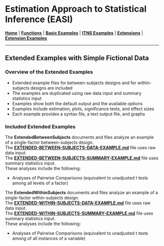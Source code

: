 # Estimation Approach to Statistical Inference (EASI)

[**Home**](https://github.com/cwendorf/EASI/) | 
[**Functions**](https://github.com/cwendorf/EASI/tree/master/A-Functions) | 
[**Basic Examples**](https://github.com/cwendorf/EASI/tree/master/B-BasicExamples) | 
[**ITNS Examples**](https://github.com/cwendorf/EASI/tree/master/C-ITNSExamples) | 
[**Extensions**](https://github.com/cwendorf/EASI/tree/master/D-Extensions) | 
[**Extension Examples**](https://github.com/cwendorf/EASI/tree/master/E-ExtensionExamples) 

---

## Extended Examples with Simple Fictional Data

### Overview of the Extended Examples

- Extended example files for between-subjects designs and for within-subjects designs are included
- The examples are duplicated using raw data input and summary statistics input
- Examples show both the default output and the available options
- Examples include estimation, plots, significance tests, and effect sizes
- Each example provides a syntax file, a text output file, and graphs

### Included Extended Examples

The **ExtendedBetweenSubjects** documents and files analyze an example of a single-factor between-subjects design.  
The [**EXTENDED-BETWEEN-SUBJECTS-DATA-EXAMPLE.md**](./EXTENDED-BETWEEN-SUBJECTS-DATA-EXAMPLE.md) file uses raw data input.  
The [**EXTENDED-BETWEEN-SUBJECTS-SUMMARY-EXAMPLE.md**](./EXTENDED-BETWEEN-SUBJECTS-SUMMARY-EXAMPLE.md) file uses summary statistics input.  
These analyses include the following:

- Analyses of Pairwise Comparisons (equivalent to unadjusted t tests among all levels of a factor)

The **ExtendedWithinSubjects** documents and files analyze an example of a single-factor within-subjects design.  
The [**EXTENDED-WITHIN-SUBJECTS-DATA-EXAMPLE.md**](./EXTENDED-WITHIN-SUBJECTS-DATA-EXAMPLE.md) file uses raw data input.  
The [**EXTENDED-WITHIN-SUBJECTS-SUMMARY-EXAMPLE.md**](./EXTENDED-WITHIN-SUBJECTS-SUMMARY-EXAMPLE.md) file uses summary statistics input.  
These analyses include the following:

- Analyses of Pairwise Comparisons (equivalent to unadjusted t tests among of all instances of a variable)
